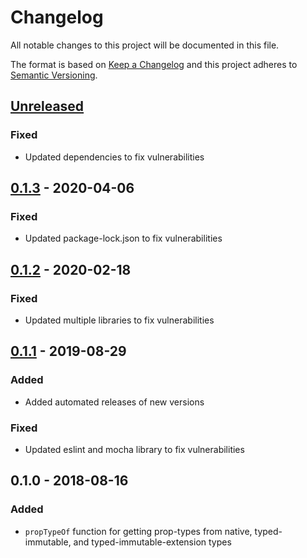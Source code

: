 # Changelog

All notable changes to this project will be documented in this file.

The format is based on [Keep a Changelog](http://keepachangelog.com/en/1.0.0/)
and this project adheres to [Semantic Versioning](http://semver.org/spec/v2.0.0.html).

## [Unreleased]
### Fixed
- Updated dependencies to fix vulnerabilities

## [0.1.3] - 2020-04-06
### Fixed
- Updated package-lock.json to  fix vulnerabilities

## [0.1.2] - 2020-02-18
### Fixed
- Updated multiple libraries to fix vulnerabilities

## [0.1.1] - 2019-08-29
### Added
- Added automated releases of new versions

### Fixed
- Updated eslint and mocha library to fix vulnerabilities

## 0.1.0 - 2018-08-16
### Added
- `propTypeOf` function for getting prop-types from native, typed-immutable, and typed-immutable-extension types

[Unreleased]: https://github.com/brightcove/typed-immutable-proptypes/compare/v0.1.3...HEAD
[0.1.3]: https://github.com/brightcove/typed-immutable-proptypes/compare/v0.1.2...v0.1.3
[0.1.2]: https://github.com/brightcove/typed-immutable-proptypes/compare/v0.1.1...v0.1.2
[0.1.1]: https://github.com/brightcove/typed-immutable-proptypes/compare/v0.1.0...v0.1.1
